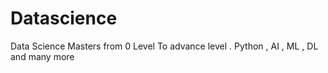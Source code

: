 # Datascience
Data Science Masters from 0 Level To advance level .
Python , AI , ML , DL and many more
